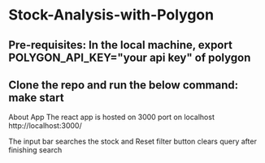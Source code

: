 # Stock-Analysis-with-Polygon

Pre-requisites:
In the local machine,
export POLYGON_API_KEY="your api key" of polygon
-------------------------

Clone the repo and run the below command:
make start
-----------------

About App
The react app is hosted on 3000 port on localhost
http://localhost:3000/

The input bar searches the stock and Reset filter button clears query after finishing search
